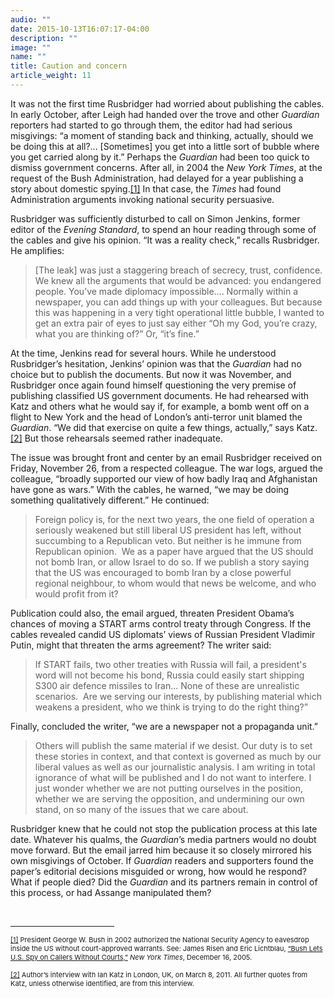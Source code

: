 ```yaml
---
audio: ""
date: 2015-10-13T16:07:17-04:00
description: ""
image: ""
name: ""
title: Caution and concern
article_weight: 11
---
```

<p>
	It was not the first time Rusbridger had worried about publishing the cables. In early October, after Leigh had handed over the trove and other <em>Guardian</em> reporters had started to go through them, the editor had had serious misgivings: &ldquo;a moment of standing back and thinking, actually, should we be doing this at all?... [Sometimes] you get into a little sort of bubble where you get carried along by it.&rdquo; Perhaps the <em>Guardian</em> had been too quick to dismiss government concerns. After all, in 2004 the <em>New York Times</em>, at the request of the Bush Administration, had delayed for a year publishing a story about domestic spying.<a href="case_id_70_id_635.html#_ftn1" name="_ftnref1" title="">[1]</a> In that case, the <em>Times</em> had found Administration arguments invoking national security persuasive.</p>
<p>
	Rusbridger was sufficiently disturbed to call on Simon Jenkins, former editor of the <em>Evening Standard</em>, to spend an hour reading through some of the cables and give his opinion. &ldquo;It was a reality check,&rdquo; recalls Rusbridger. He amplifies:</p>
<blockquote>
	<p>
		[The leak] was just a staggering breach of secrecy, trust, confidence. We knew all the arguments that would be advanced: you endangered people. You&rsquo;ve made diplomacy impossible&hellip;. Normally within a newspaper, you can add things up with your colleagues. But because this was happening in a very tight operational little bubble, I wanted to get an extra pair of eyes to just say either &ldquo;Oh my God, you&rsquo;re crazy, what you are thinking of?&rdquo; Or, &ldquo;it&rsquo;s fine.&rdquo;</p>
</blockquote>
<p>
	At the time, Jenkins read for several hours. While he understood Rusbridger&rsquo;s hesitation, Jenkins&rsquo; opinion was that the <em>Guardian</em> had no choice but to publish the documents. But now it was November, and Rusbridger once again found himself questioning the very premise of publishing classified US government documents. He had rehearsed with Katz and others what he would say if, for example, a bomb went off on a flight to New York and the head of London&rsquo;s anti-terror unit blamed the <em>Guardian</em>. &ldquo;We did that exercise on quite a few things, actually,&rdquo; says Katz.<a href="case_id_70_id_635.html#_ftn2" name="_ftnref2" title="">[2]</a> But those rehearsals seemed rather inadequate.</p>
<p>
	The issue was brought front and center by an email Rusbridger received on Friday, November 26, from a respected colleague. The war logs, argued the colleague, &ldquo;broadly supported our view of how badly Iraq and Afghanistan have gone as wars.&rdquo; With the cables, he warned, &ldquo;we may be doing something qualitatively different.&rdquo; He continued:</p>
<blockquote>
	<p>
		Foreign policy is, for the next two years, the one field of operation a seriously weakened but still liberal US president has left, without succumbing to a Republican veto. But neither is he immune from Republican opinion. &nbsp;We as a paper have argued that the US should not bomb Iran, or allow Israel to do so. If we publish a story saying that the US was encouraged to bomb Iran by a close powerful regional neighbour, to whom would that news be welcome, and who would profit from it?</p>
</blockquote>
<p>
	Publication could also, the email argued, threaten President Obama&rsquo;s chances of moving a START arms control treaty through Congress. If the cables revealed candid US diplomats&rsquo; views of Russian President Vladimir Putin, might that threaten the arms agreement? The writer said:</p>
<blockquote>
	<p>
		If START fails, two other treaties with Russia will fail, a president&#39;s word will not become his bond, Russia could easily start shipping S300 air defence missiles to Iran... None of these are unrealistic scenarios. &nbsp;Are we serving our interests, by publishing material which weakens a president, who we think is trying to do the right thing?&rdquo;</p>
</blockquote>
<p>
	Finally, concluded the writer, &ldquo;we are a newspaper not a propaganda unit.&rdquo;</p>
<blockquote>
	<p>
		Others will publish the same material if we desist. Our duty is to set these stories in context, and that context is governed as much by our liberal values as well as our journalistic analysis. I am writing in total ignorance of what will be published and I do not want to interfere. I just wonder whether we are not putting ourselves in the position, whether we are serving the opposition, and undermining our own stand, on so many of the issues that we care about.</p>
</blockquote>
<p>
	Rusbridger knew that he could not stop the publication process at this late date. Whatever his qualms, the <em>Guardian</em>&rsquo;s media partners would no doubt move forward. But the email jarred him because it so closely mirrored his own misgivings of October. If <em>Guardian</em> readers and supporters found the paper&rsquo;s editorial decisions misguided or wrong, how would he respond? What if people died? Did the <em>Guardian</em> and its partners remain in control of this process, or had Assange manipulated them?</p>
<div>
	<br clear="all" />
	<hr align="left" size="1" width="33%" />
	<div id="ftn1">
		<p>
			<span style="font-size: 11px;"><a href="case_id_70_id_635.html#_ftnref1" name="_ftn1" title="">[1]</a> President George W. Bush in 2002 authorized the National Security Agency to eavesdrop inside the US without court-approved warrants. See: James Risen and Eric Lichtblau, <a class="extlink" href="http://www.nytimes.com/2005/12/16/politics/16program.html" target="_blank">&ldquo;Bush Lets U.S. Spy on Callers Without Courts,&rdquo;</a> <em>New York Times</em>, December 16, 2005.&nbsp;</span></p>
	</div>
	<div id="ftn2">
		<p>
			<span style="font-size: 11px;"><a href="case_id_70_id_635.html#_ftnref2" name="_ftn2" title="">[2]</a> Author&rsquo;s interview with Ian Katz in London, UK, on March 8, 2011. All further quotes from Katz, unless otherwise identified, are from this interview.</span></p>
	</div>
</div>
</div>
